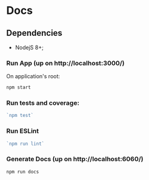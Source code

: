
# Docs

## Dependencies
* NodejS 8+;

### Run App (up on http://localhost:3000/)

On application's root: 

```js 
npm start
```

### Run tests and coverage:
```js 
`npm test`
```
### Run ESLint
```js 
`npm run lint`
```

### Generate Docs (up on http://localhost:6060/)
```js 
npm run docs
```
